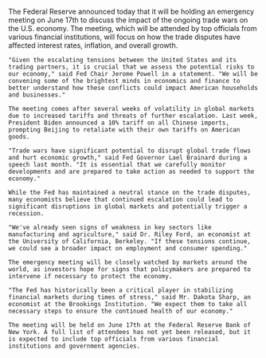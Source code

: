 The Federal Reserve announced today that it will be holding an emergency meeting on June 17th to discuss the impact of the ongoing trade wars on the U.S. economy. The meeting, which will be attended by top officials from various financial institutions, will focus on how the trade disputes have affected interest rates, inflation, and overall growth.

    "Given the escalating tensions between the United States and its trading partners, it is crucial that we assess the potential risks to our economy," said Fed Chair Jerome Powell in a statement. "We will be convening some of the brightest minds in economics and finance to better understand how these conflicts could impact American households and businesses."

    The meeting comes after several weeks of volatility in global markets due to increased tariffs and threats of further escalation. Last week, President Biden announced a 10% tariff on all Chinese imports, prompting Beijing to retaliate with their own tariffs on American goods.

    "Trade wars have significant potential to disrupt global trade flows and hurt economic growth," said Fed Governor Lael Brainard during a speech last month. "It is essential that we carefully monitor developments and are prepared to take action as needed to support the economy."

    While the Fed has maintained a neutral stance on the trade disputes, many economists believe that continued escalation could lead to significant disruptions in global markets and potentially trigger a recession.

    "We've already seen signs of weakness in key sectors like manufacturing and agriculture," said Dr. Riley Ford, an economist at the University of California, Berkeley. "If these tensions continue, we could see a broader impact on employment and consumer spending."

    The emergency meeting will be closely watched by markets around the world, as investors hope for signs that policymakers are prepared to intervene if necessary to protect the economy.

    "The Fed has historically been a critical player in stabilizing financial markets during times of stress," said Mr. Dakota Sharp, an economist at the Brookings Institution. "We expect them to take all necessary steps to ensure the continued health of our economy."

    The meeting will be held on June 17th at the Federal Reserve Bank of New York. A full list of attendees has not yet been released, but it is expected to include top officials from various financial institutions and government agencies.